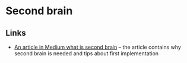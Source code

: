 # Second brain

## Links
* [An article in Medium what is second brain](https://medium.com/swlh/how-i-use-my-second-brain-b5300d68e83a) –
  the article contains why second brain is needed and tips about first implementation
